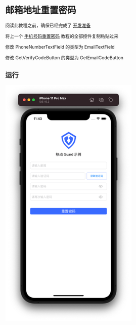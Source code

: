 # 邮箱地址重置密码

<LastUpdated/>

阅读此教程之前，确保已经完成了 [开发准备](/reference-new/mobile/sdk-for-ios/develop)

将上一个 [手机号码重置密码](./reset-password-by-phone.md) 教程的全部控件复制粘贴过来

修改 PhoneNumberTextField 的类型为 EmailTextField

修改 GetVerifyCodeButton 的类型为 GetEmailCodeButton

## 运行

<img src="./images/reset-password-by-email.png" alt="drawing" width="400"/>
